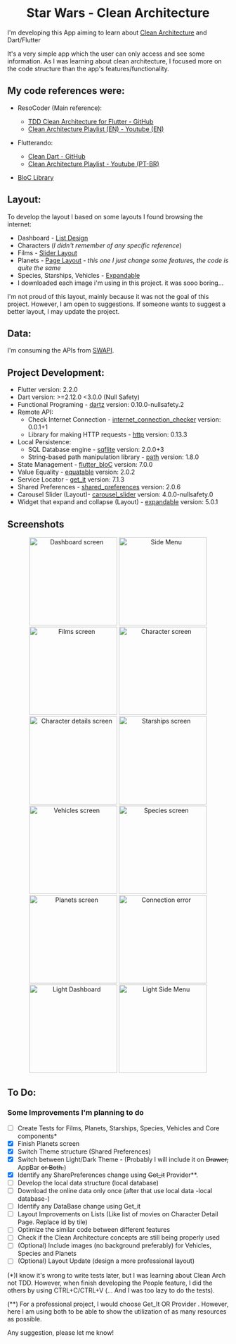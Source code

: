 <h1 align="center">Star Wars - Clean Architecture </h1>

I'm  developing this App aiming to learn about [Clean Architecture](https://blog.cleancoder.com/uncle-bob/2012/08/13/the-clean-architecture.html) and Dart/Flutter

It's a very simple app which the user can only access and see some information. As I was learning about clean architecture, I focused more on the code structure than the app's features/functionality.

<h2>My code references were: </h2>

* ResoCoder (Main reference):
  * [TDD Clean Architecture for Flutter - GitHub](https://github.com/ResoCoder/flutter-tdd-clean-architecture-course)
  * [Clean Architecture Playlist (EN) - Youtube (EN)](https://www.youtube.com/watch?v=KjE2IDphA_U&list=PLB6lc7nQ1n4iYGE_khpXRdJkJEp9WOech)
  
* Flutterando:
  * [Clean Dart - GitHub](https://github.com/Flutterando/Clean-Dart)
  * [Clean Architecture Playlist - Youtube (PT-BR)](https://www.youtube.com/watch?v=VacEeKvY2bg&list=PLlBnICoI-g-d-v_fWlkZX2HRgHHPnJx9s)

* [BloC Library](https://bloclibrary.dev/#/)

<h2>Layout: </h2>

To develop the layout I based on some layouts I found browsing the internet:
- Dashboard - [List Design](https://br.pinterest.com/pin/546342998551395572/)
- Characters (*I didn't remember of any specific reference*)
- Films - [Slider Layout](https://pub.dev/packages/carousel_slider)
- Planets - [Page Layout](https://sergiandreplace.com/planets-flutter-creating-a-list-of-planets/) *- this one I just change some features, the code is quite the same*
- Species, Starships, Vehicles - [Expandable](https://pub.dev/packages/expandable)
- I downloaded each image i'm using in this project. it was sooo boring...

I'm not proud of this layout, mainly because it was not the goal of this project. However, I am open to suggestions. If someone wants to suggest a better layout, I may update the project.

<h2>Data: </h2>

I'm consuming the APIs from [SWAPI](https://swapi.dev/).

<h2>Project Development: </h2>

* Flutter version: 2.2.0
* Dart version: >=2.12.0 <3.0.0 (Null Safety)
* Functional Programing - [dartz](https://pub.dev/packages/dartz) version: 0.10.0-nullsafety.2
* Remote API:
  * Check Internet Connection - [internet_connection_checker](https://pub.dev/packages/internet_connection_checker) version: 0.0.1+1
  * Library for making HTTP requests - [http](https://pub.dev/packages/http) version: 0.13.3
* Local Persistence:
  * SQL Database engine - [sqflite](https://pub.dev/packages/sqflite) version: 2.0.0+3
  * String-based path manipulation library - [path](https://pub.dev/packages/path) version: 1.8.0
* State Management - [flutter_bloC](https://pub.dev/packages/flutter_bloc) version: 7.0.0
* Value Equality - [equatable](https://pub.dev/packages/equatable) version: 2.0.2
* Service Locator - [get_it](https://pub.dev/packages/get_it) version: 7.1.3
* Shared Preferences - [shared_preferences](https://pub.dev/packages/shared_preferences) version: 2.0.6
* Carousel Slider (Layout)- [carousel_slider](https://pub.dev/packages/carousel_slider) version: 4.0.0-nullsafety.0
* Widget that expand and collapse (Layout) - [expandable](https://pub.dev/packages/expandable) version: 5.0.1

<h2>Screenshots </h2>

<p align="center">
  <img src="https://github.com/leonardopresoto/starwars_clean_architecture/blob/main/screenshots/dashboard.png" width="200" title="Dashboard screen">
  <img src="https://github.com/leonardopresoto/starwars_clean_architecture/blob/main/screenshots/drawer.png" width="200" title="Side Menu">
  <img src="https://github.com/leonardopresoto/starwars_clean_architecture/blob/main/screenshots/movies.png" width="200" alt="Films screen">
  <img src="https://github.com/leonardopresoto/starwars_clean_architecture/blob/main/screenshots/characters.png" width="200" alt="Character screen">
  <img src="https://github.com/leonardopresoto/starwars_clean_architecture/blob/main/screenshots/characters-details.png" width="200" alt="Character details screen">
  <img src="https://github.com/leonardopresoto/starwars_clean_architecture/blob/main/screenshots/starships.png" width="200" alt="Starships screen">
  <img src="https://github.com/leonardopresoto/starwars_clean_architecture/blob/main/screenshots/vehicles.png" width="200" alt="Vehicles screen">
  <img src="https://github.com/leonardopresoto/starwars_clean_architecture/blob/main/screenshots/species.png" width="200" alt="Species screen">
  <img src="https://github.com/leonardopresoto/starwars_clean_architecture/blob/main/screenshots/planets.png" width="200" alt="Planets screen">
  <img src="https://github.com/leonardopresoto/starwars_clean_architecture/blob/main/screenshots/connect-error.png" width="200" alt="Connection error">
  <img src="https://github.com/leonardopresoto/starwars_clean_architecture/blob/main/screenshots/light-dashboard.png" width="200" alt="Light Dashboard">
  <img src="https://github.com/leonardopresoto/starwars_clean_architecture/blob/main/screenshots/light-drawer.png" width="200" alt="Light Side Menu">
</p>

<h2>To Do: </h2>

### Some Improvements I'm planning to do
- [ ] Create Tests for Films, Planets, Starships, Species, Vehicles and Core components*
- [X] Finish Planets screen
- [X] Switch Theme structure (Shared Preferences)
- [X] Switch between Light/Dark Theme - (Probably I will include it on ~~Drawer,~~ AppBar ~~or Both.~~)
- [X] Identify any SharePreferences change using ~~Get_it~~ Provider**.
- [ ] Develop the local data structure (local database)
- [ ] Download the online data only once (after that use local data -local database-)
- [ ] Identify any DataBase change using Get_it
- [ ] Layout Improvements on Lists (Like list of movies on Character Detail Page. Replace id by tile)
- [ ] Optimize the similar code between different features
- [ ] Check if the Clean Architecture concepts are still being properly used
- [ ] \(Optional) Include images (no background preferably) for Vehicles, Species and Planets
- [ ] \(Optional) Layout Update (design a more professional layout)

(*)I know it's wrong to write tests later, but I was learning about Clean Arch not TDD. However, when 
finish developing the People feature, I did the others by using CTRL+C/CTRL+V (... And I was too lazy 
to do the tests).

(**) For a professional project, I would choose Get_It OR Provider . However, here I am using both to be able to show the utilization of as many resources as possible.

Any suggestion, please let me know!